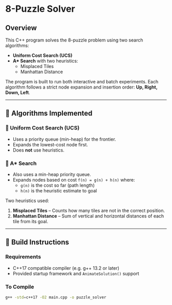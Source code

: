 # 8-Puzzle Solver

## Overview
This C++ program solves the 8-puzzle problem using two search algorithms:
- **Uniform Cost Search (UCS)**
- **A\* Search** with two heuristics:
  - Misplaced Tiles
  - Manhattan Distance

The program is built to run both interactive and batch experiments. Each algorithm follows a strict node expansion and insertion order: **Up, Right, Down, Left**.

---

## 🧠 Algorithms Implemented

### 🔹 Uniform Cost Search (UCS)
- Uses a priority queue (min-heap) for the frontier.
- Expands the lowest-cost node first.
- Does **not** use heuristics.

### 🔹 A\* Search
- Also uses a min-heap priority queue.
- Expands nodes based on cost `f(n) = g(n) + h(n)` where:
  - `g(n)` is the cost so far (path length)
  - `h(n)` is the heuristic estimate to goal

Two heuristics used:
1. **Misplaced Tiles** – Counts how many tiles are not in the correct position.
2. **Manhattan Distance** – Sum of vertical and horizontal distances of each tile from its goal.

---

## 🔧 Build Instructions

### Requirements
- C++17 compatible compiler (e.g. g++ 13.2 or later)
- Provided startup framework and `AnimateSolution()` support

### To Compile
```bash
g++ -std=c++17 -O2 main.cpp -o puzzle_solver
